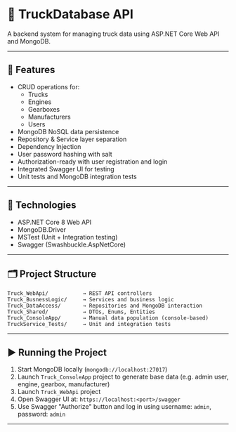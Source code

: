 # 🚚 TruckDatabase API

A backend system for managing truck data using ASP.NET Core Web API and MongoDB.

---

## 🔧 Features

- CRUD operations for:
  - Trucks
  - Engines
  - Gearboxes
  - Manufacturers
  - Users
- MongoDB NoSQL data persistence
- Repository & Service layer separation
- Dependency Injection
- User password hashing with salt
- Authorization-ready with user registration and login
- Integrated Swagger UI for testing
- Unit tests and MongoDB integration tests

---

## 📆 Technologies

- ASP.NET Core 8 Web API
- MongoDB.Driver
- MSTest (Unit + Integration testing)
- Swagger (Swashbuckle.AspNetCore)

---

## 🗂️ Project Structure

```
Truck_WebApi/           → REST API controllers
Truck_BusnessLogic/     → Services and business logic
Truck_DataAccess/       → Repositories and MongoDB interaction
Truck_Shared/           → DTOs, Enums, Entities
Truck_ConsoleApp/       → Manual data population (console-based)
TruckService_Tests/     → Unit and integration tests
```

---

## ▶️ Running the Project

1. Start MongoDB locally (`mongodb://localhost:27017`)
2. Launch `Truck_ConsoleApp` project to generate base data (e.g. admin user, engine, gearbox, manufacturer)
3. Launch `Truck_WebApi` project
4. Open Swagger UI at: `https://localhost:<port>/swagger`
5. Use Swagger "Authorize" button and log in using username: `admin`, password: `admin`

---


